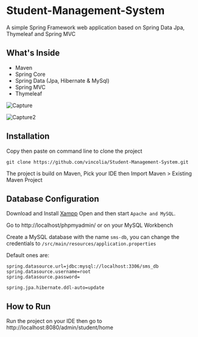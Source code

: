 # Student-Management-System
A simple Spring Framework web application based on Spring Data Jpa, Thymeleaf and Spring MVC

## What's Inside
* Maven
* Spring Core
* Spring Data (Jpa, Hibernate & MySql)
* Spring MVC
* Thymeleaf

![Capture](https://user-images.githubusercontent.com/112062787/194829052-0ff962c6-299f-4cf9-aa2c-f552e66c741a.PNG)

![Capture2](https://user-images.githubusercontent.com/112062787/194828828-e754a21d-a598-4c49-a0a4-296321a27a8a.PNG)


## Installation 
Copy then paste on command line to clone the project

`git clone https://github.com/vincolia/Student-Management-System.git`

The project is build on Maven, Pick your IDE then Import Maven > Existing Maven Project 

## Database Configuration
Download and Install [Xampp](https://www.apachefriends.org/download.html) Open and then start `Apache and MySQL`.

Go to http://localhost/phpmyadmin/ or on your MySQL Workbench

Create a MySQL database with the name `sms-db`, you can change the credentials to `/src/main/resources/application.properties`

Default ones are:
```
spring.datasource.url=jdbc:mysql://localhost:3306/sms_db
spring.datasource.username=root
spring.datasource.password=

spring.jpa.hibernate.ddl-auto=update
```

## How to Run
Run the project on your IDE then go to http://localhost:8080/admin/student/home
